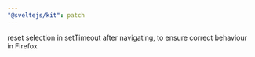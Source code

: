 ```yaml
---
"@sveltejs/kit": patch
---
```


reset selection in setTimeout after navigating, to ensure correct behaviour in Firefox

